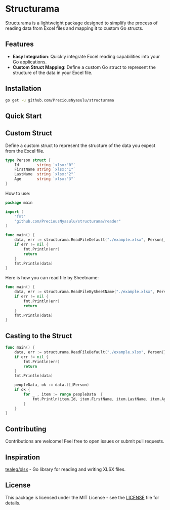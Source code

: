 
# Structurama

Structurama is a lightweight package designed to simplify the process of reading data from Excel files and mapping it to custom Go structs.

## Features

- **Easy Integration**: Quickly integrate Excel reading capabilities into your Go applications.
- **Custom Struct Mapping**: Define a custom Go struct to represent the structure of the data in your Excel file.

## Installation

```bash
go get -u github.com/PreciousNyasulu/structurama
```

## Quick Start

## Custom Struct

Define a custom struct to represent the structure of the data you expect from the Excel file.

```go
type Person struct {
    Id        string `xlsx:"0"`
    FirstName string `xlsx:"1"`
    LastName  string `xlsx:"2"`
    Age       string `xlsx:"3"`
}
```

How to use:

```go
package main

import (
    "fmt"
    "github.com/PreciousNyasulu/structurama/reader"
)

func main() {
    data, err := structurama.ReadFileDefault("./example.xlsx", Person{}, true)
    if err != nil {
        fmt.Println(err)
        return
    }
    fmt.Println(data)
}
```

Here is how you can read file by Sheetname: 

```go
func main() {
    data, err := structurama.ReadFileBySheetName("./example.xlsx", Person{}, true,"Sheet1")
    if err != nil {
        fmt.Println(err)
        return
    }
    fmt.Println(data)
}
```

## Casting to the Struct

```go
func main() {
    data, err := structurama.ReadFileDefault("./example.xlsx", Person{}, true)
    if err != nil {
        fmt.Println(err)
        return
    }
    fmt.Println(data)

    peopleData, ok := data.([]Person)
    if ok {
        for _ , item := range peopleData  {
            fmt.Println(item.Id, item.FirstName, item.LastName, item.Age)
        }
    }                         
}
```

## Contributing

Contributions are welcome! Feel free to open issues or submit pull requests.

## Inspiration 
[tealeg/xlsx](https://github.com/tealeg/xlsx) - Go library for reading and writing XLSX files.

## License

This package is licensed under the MIT License - see the [LICENSE](LICENSE) file for details.
